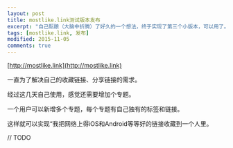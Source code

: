 ```yaml
---
layout: post
title: mostlike.link测试版本发布
excerpt: "自己酝酿（大脑中折腾）了好久的一个想法，终于实现了第三个小版本，可以用了。"
tags: [mostlike.link, 发布]
modified: 2015-11-05
comments: true
---
```


[http://mostlike.link](http://mostlike.link)

一直为了解决自己的收藏链接、分享链接的需求。

经过这几天自己使用，感觉还需要增加个专题。

一个用户可以新增多个专题，每个专题有自己独有的标签和链接。

这样就可以实现“我把网络上得iOS和Android等等好的链接收藏到一个人里。

// TODO 
